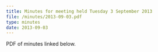 ```yaml
---
title: Minutes for meeting held Tuesday 3 September 2013
file: /minutes/2013-09-03.pdf
type: minutes
date: 2013-09-03
---
```


PDF of minutes linked below.

